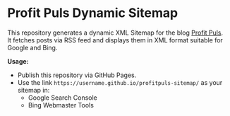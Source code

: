 # Profit Puls Dynamic Sitemap

This repository generates a dynamic XML Sitemap for the blog [Profit Puls](https://profitpuls9.blogspot.com/).  
It fetches posts via RSS feed and displays them in XML format suitable for Google and Bing.

**Usage:**
- Publish this repository via GitHub Pages.
- Use the link `https://username.github.io/profitpuls-sitemap/` as your sitemap in:
  - Google Search Console
  - Bing Webmaster Tools
